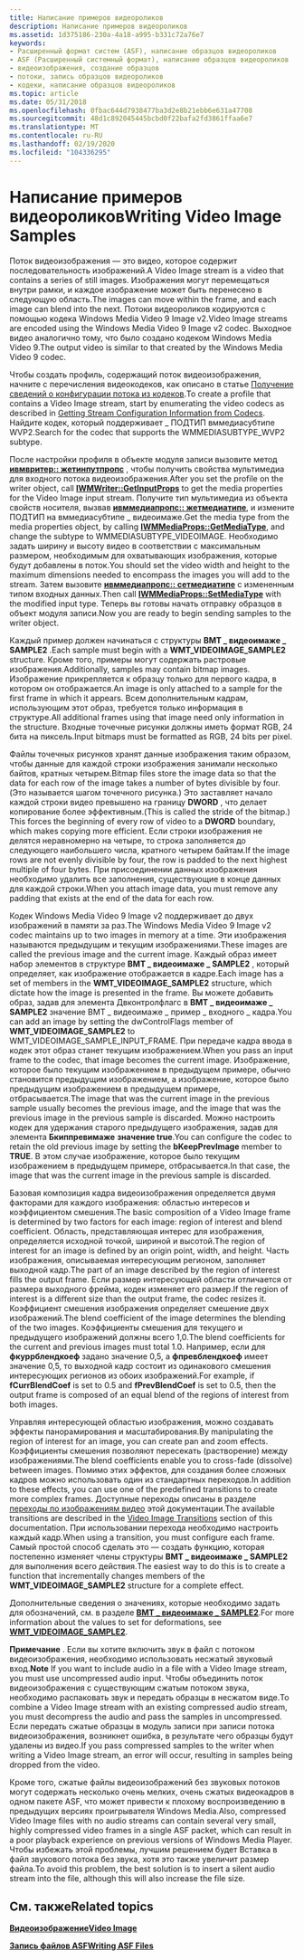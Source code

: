 ```yaml
---
title: Написание примеров видеороликов
description: Написание примеров видеороликов
ms.assetid: 1d375186-230a-4a18-a995-b331c72a76e7
keywords:
- Расширенный формат систем (ASF), написание образцов видеороликов
- ASF (Расширенный системный формат), написание образцов видеороликов
- видеоизображения, создание образцов
- потоки, запись образцов видеороликов
- кодеки, написание образцов видеороликов
ms.topic: article
ms.date: 05/31/2018
ms.openlocfilehash: 0fbac644d7938477ba3d2e8b21ebb6e631a47708
ms.sourcegitcommit: 48d1c892045445bcbd0f22bafa2fd3861ffaa6e7
ms.translationtype: MT
ms.contentlocale: ru-RU
ms.lasthandoff: 02/19/2020
ms.locfileid: "104336295"
---
```

# <a name="writing-video-image-samples"></a><span data-ttu-id="8b3e7-108">Написание примеров видеороликов</span><span class="sxs-lookup"><span data-stu-id="8b3e7-108">Writing Video Image Samples</span></span>

<span data-ttu-id="8b3e7-109">Поток видеоизображения — это видео, которое содержит последовательность изображений.</span><span class="sxs-lookup"><span data-stu-id="8b3e7-109">A Video Image stream is a video that contains a series of still images.</span></span> <span data-ttu-id="8b3e7-110">Изображения могут перемещаться внутри рамки, и каждое изображение может быть перенесено в следующую область.</span><span class="sxs-lookup"><span data-stu-id="8b3e7-110">The images can move within the frame, and each image can blend into the next.</span></span> <span data-ttu-id="8b3e7-111">Потоки видеороликов кодируются с помощью кодека Windows Media Video 9 Image v2.</span><span class="sxs-lookup"><span data-stu-id="8b3e7-111">Video Image streams are encoded using the Windows Media Video 9 Image v2 codec.</span></span> <span data-ttu-id="8b3e7-112">Выходное видео аналогично тому, что было создано кодеком Windows Media Video 9.</span><span class="sxs-lookup"><span data-stu-id="8b3e7-112">The output video is similar to that created by the Windows Media Video 9 codec.</span></span>

<span data-ttu-id="8b3e7-113">Чтобы создать профиль, содержащий поток видеоизображения, начните с перечисления видеокодеков, как описано в статье [Получение сведений о конфигурации потока из кодеков](getting-stream-configuration-information-from-codecs.md).</span><span class="sxs-lookup"><span data-stu-id="8b3e7-113">To create a profile that contains a Video Image stream, start by enumerating the video codecs as described in [Getting Stream Configuration Information from Codecs](getting-stream-configuration-information-from-codecs.md).</span></span> <span data-ttu-id="8b3e7-114">Найдите кодек, который поддерживает \_ ПОДТИП вммедиасубтипе WVP2.</span><span class="sxs-lookup"><span data-stu-id="8b3e7-114">Search for the codec that supports the WMMEDIASUBTYPE\_WVP2 subtype.</span></span>

<span data-ttu-id="8b3e7-115">После настройки профиля в объекте модуля записи вызовите метод [**ивмвритер:: жетинпутпропс**](/previous-versions/windows/desktop/api/Wmsdkidl/nf-wmsdkidl-iwmwriter-getinputprops) , чтобы получить свойства мультимедиа для входного потока видеоизображения.</span><span class="sxs-lookup"><span data-stu-id="8b3e7-115">After you set the profile on the writer object, call [**IWMWriter::GetInputProps**](/previous-versions/windows/desktop/api/Wmsdkidl/nf-wmsdkidl-iwmwriter-getinputprops) to get the media properties for the Video Image input stream.</span></span> <span data-ttu-id="8b3e7-116">Получите тип мультимедиа из объекта свойств носителя, вызвав [**ивммедиапропс:: жетмедиатипе**](/previous-versions/windows/desktop/api/Wmsdkidl/nf-wmsdkidl-iwmmediaprops-getmediatype), и измените ПОДТИП на вммедиасубтипе \_ видеоимаже.</span><span class="sxs-lookup"><span data-stu-id="8b3e7-116">Get the media type from the media properties object, by calling [**IWMMediaProps::GetMediaType**](/previous-versions/windows/desktop/api/Wmsdkidl/nf-wmsdkidl-iwmmediaprops-getmediatype), and change the subtype to WMMEDIASUBTYPE\_VIDEOIMAGE.</span></span> <span data-ttu-id="8b3e7-117">Необходимо задать ширину и высоту видео в соответствии с максимальным размером, необходимым для охватывающих изображения, которые будут добавлены в поток.</span><span class="sxs-lookup"><span data-stu-id="8b3e7-117">You should set the video width and height to the maximum dimensions needed to encompass the images you will add to the stream.</span></span> <span data-ttu-id="8b3e7-118">Затем вызовите [**ивммедиапропс:: сетмедиатипе**](/previous-versions/windows/desktop/api/Wmsdkidl/nf-wmsdkidl-iwmmediaprops-setmediatype) с измененным типом входных данных.</span><span class="sxs-lookup"><span data-stu-id="8b3e7-118">Then call [**IWMMediaProps::SetMediaType**](/previous-versions/windows/desktop/api/Wmsdkidl/nf-wmsdkidl-iwmmediaprops-setmediatype) with the modified input type.</span></span> <span data-ttu-id="8b3e7-119">Теперь вы готовы начать отправку образцов в объект модуля записи.</span><span class="sxs-lookup"><span data-stu-id="8b3e7-119">Now you are ready to begin sending samples to the writer object.</span></span>

<span data-ttu-id="8b3e7-120">Каждый пример должен начинаться с структуры **ВМТ \_ видеоимаже \_ SAMPLE2** .</span><span class="sxs-lookup"><span data-stu-id="8b3e7-120">Each sample must begin with a **WMT\_VIDEOIMAGE\_SAMPLE2** structure.</span></span> <span data-ttu-id="8b3e7-121">Кроме того, примеры могут содержать растровые изображения.</span><span class="sxs-lookup"><span data-stu-id="8b3e7-121">Additionally, samples may contain bitmap images.</span></span> <span data-ttu-id="8b3e7-122">Изображение прикрепляется к образцу только для первого кадра, в котором он отображается.</span><span class="sxs-lookup"><span data-stu-id="8b3e7-122">An image is only attached to a sample for the first frame in which it appears.</span></span> <span data-ttu-id="8b3e7-123">Всем дополнительным кадрам, использующим этот образ, требуется только информация в структуре.</span><span class="sxs-lookup"><span data-stu-id="8b3e7-123">All additional frames using that image need only information in the structure.</span></span> <span data-ttu-id="8b3e7-124">Входные точечные рисунки должны иметь формат RGB, 24 бита на пиксель.</span><span class="sxs-lookup"><span data-stu-id="8b3e7-124">Input bitmaps must be formatted as RGB, 24 bits per pixel.</span></span>

<span data-ttu-id="8b3e7-125">Файлы точечных рисунков хранят данные изображения таким образом, чтобы данные для каждой строки изображения занимали несколько байтов, кратных четырем.</span><span class="sxs-lookup"><span data-stu-id="8b3e7-125">Bitmap files store the image data so that the data for each row of the image takes a number of bytes divisible by four.</span></span> <span data-ttu-id="8b3e7-126">(Это называется шагом точечного рисунка.) Это заставляет начало каждой строки видео превышено на границу **DWORD** , что делает копирование более эффективным.</span><span class="sxs-lookup"><span data-stu-id="8b3e7-126">(This is called the stride of the bitmap.) This forces the beginning of every row of video to a **DWORD** boundary, which makes copying more efficient.</span></span> <span data-ttu-id="8b3e7-127">Если строки изображения не делятся неравномерно на четыре, то строка заполняется до следующего наибольшего числа, кратного четырем байтам.</span><span class="sxs-lookup"><span data-stu-id="8b3e7-127">If the image rows are not evenly divisible by four, the row is padded to the next highest multiple of four bytes.</span></span> <span data-ttu-id="8b3e7-128">При присоединении данных изображения необходимо удалить все заполнения, существующие в конце данных для каждой строки.</span><span class="sxs-lookup"><span data-stu-id="8b3e7-128">When you attach image data, you must remove any padding that exists at the end of the data for each row.</span></span>

<span data-ttu-id="8b3e7-129">Кодек Windows Media Video 9 Image v2 поддерживает до двух изображений в памяти за раз.</span><span class="sxs-lookup"><span data-stu-id="8b3e7-129">The Windows Media Video 9 Image v2 codec maintains up to two images in memory at a time.</span></span> <span data-ttu-id="8b3e7-130">Эти изображения называются предыдущим и текущим изображениями.</span><span class="sxs-lookup"><span data-stu-id="8b3e7-130">These images are called the previous image and the current image.</span></span> <span data-ttu-id="8b3e7-131">Каждый образ имеет набор элементов в структуре **ВМТ \_ видеоимаже \_ SAMPLE2** , который определяет, как изображение отображается в кадре.</span><span class="sxs-lookup"><span data-stu-id="8b3e7-131">Each image has a set of members in the **WMT\_VIDEOIMAGE\_SAMPLE2** structure, which dictate how the image is presented in the frame.</span></span> <span data-ttu-id="8b3e7-132">Вы можете добавить образ, задав для элемента Двконтролфлагс в **ВМТ \_ видеоимаже \_ SAMPLE2** значение ВМТ \_ видеоимаже \_ пример \_ входного \_ кадра.</span><span class="sxs-lookup"><span data-stu-id="8b3e7-132">You can add an image by setting the dwControlFlags member of **WMT\_VIDEOIMAGE\_SAMPLE2** to WMT\_VIDEOIMAGE\_SAMPLE\_INPUT\_FRAME.</span></span> <span data-ttu-id="8b3e7-133">При передаче кадра ввода в кодек этот образ станет текущим изображением.</span><span class="sxs-lookup"><span data-stu-id="8b3e7-133">When you pass an input frame to the codec, that image becomes the current image.</span></span> <span data-ttu-id="8b3e7-134">Изображение, которое было текущим изображением в предыдущем примере, обычно становится предыдущим изображением, а изображение, которое было предыдущим изображением в предыдущем примере, отбрасывается.</span><span class="sxs-lookup"><span data-stu-id="8b3e7-134">The image that was the current image in the previous sample usually becomes the previous image, and the image that was the previous image in the previous sample is discarded.</span></span> <span data-ttu-id="8b3e7-135">Можно настроить кодек для удержания старого предыдущего изображения, задав для элемента **Бкиппревимаже** **значение true**.</span><span class="sxs-lookup"><span data-stu-id="8b3e7-135">You can configure the codec to retain the old previous image by setting the **bKeepPrevImage** member to **TRUE**.</span></span> <span data-ttu-id="8b3e7-136">В этом случае изображение, которое было текущим изображением в предыдущем примере, отбрасывается.</span><span class="sxs-lookup"><span data-stu-id="8b3e7-136">In that case, the image that was the current image in the previous sample is discarded.</span></span>

<span data-ttu-id="8b3e7-137">Базовая композиция кадра видеоизображения определяется двумя факторами для каждого изображения: областью интересов и коэффициентом смешения.</span><span class="sxs-lookup"><span data-stu-id="8b3e7-137">The basic composition of a Video Image frame is determined by two factors for each image: region of interest and blend coefficient.</span></span> <span data-ttu-id="8b3e7-138">Область, представляющая интерес для изображения, определяется исходной точкой, шириной и высотой.</span><span class="sxs-lookup"><span data-stu-id="8b3e7-138">The region of interest for an image is defined by an origin point, width, and height.</span></span> <span data-ttu-id="8b3e7-139">Часть изображения, описываемая интересующим регионом, заполняет выходной кадр.</span><span class="sxs-lookup"><span data-stu-id="8b3e7-139">The part of an image described by the region of interest fills the output frame.</span></span> <span data-ttu-id="8b3e7-140">Если размер интересующей области отличается от размера выходного фрейма, кодек изменяет его размер.</span><span class="sxs-lookup"><span data-stu-id="8b3e7-140">If the region of interest is a different size than the output frame, the codec resizes it.</span></span> <span data-ttu-id="8b3e7-141">Коэффициент смешения изображения определяет смешение двух изображений.</span><span class="sxs-lookup"><span data-stu-id="8b3e7-141">The blend coefficient of the image determines the blending of the two images.</span></span> <span data-ttu-id="8b3e7-142">Коэффициенты смешения для текущего и предыдущего изображений должны всего 1,0.</span><span class="sxs-lookup"><span data-stu-id="8b3e7-142">The blend coefficients for the current and previous images must total 1.0.</span></span> <span data-ttu-id="8b3e7-143">Например, если для **фкуррблендкоеф** задано значение 0,5, а **фпревблендкоеф** имеет значение 0,5, то выходной кадр состоит из одинакового смешения интересующих регионов из обоих изображений.</span><span class="sxs-lookup"><span data-stu-id="8b3e7-143">For example, if **fCurrBlendCoef** is set to 0.5 and **fPrevBlendCoef** is set to 0.5, then the output frame is composed of an equal blend of the regions of interest from both images.</span></span>

<span data-ttu-id="8b3e7-144">Управляя интересующей областью изображения, можно создавать эффекты панорамирования и масштабирования.</span><span class="sxs-lookup"><span data-stu-id="8b3e7-144">By manipulating the region of interest for an image, you can create pan and zoom effects.</span></span> <span data-ttu-id="8b3e7-145">Коэффициенты смешения позволяют пересекать (растворение) между изображениями.</span><span class="sxs-lookup"><span data-stu-id="8b3e7-145">The blend coefficients enable you to cross-fade (dissolve) between images.</span></span> <span data-ttu-id="8b3e7-146">Помимо этих эффектов, для создания более сложных кадров можно использовать один из стандартных переходов.</span><span class="sxs-lookup"><span data-stu-id="8b3e7-146">In addition to these effects, you can use one of the predefined transitions to create more complex frames.</span></span> <span data-ttu-id="8b3e7-147">Доступные переходы описаны в разделе [переходы по изображениям видео](video-image-transitions.md) этой документации.</span><span class="sxs-lookup"><span data-stu-id="8b3e7-147">The available transitions are described in the [Video Image Transitions](video-image-transitions.md) section of this documentation.</span></span> <span data-ttu-id="8b3e7-148">При использовании перехода необходимо настроить каждый кадр.</span><span class="sxs-lookup"><span data-stu-id="8b3e7-148">When using a transition, you must configure each frame.</span></span> <span data-ttu-id="8b3e7-149">Самый простой способ сделать это — создать функцию, которая постепенно изменяет члены структуры **ВМТ \_ видеоимаже \_ SAMPLE2** для выполнения всего действия.</span><span class="sxs-lookup"><span data-stu-id="8b3e7-149">The easiest way to do this is to create a function that incrementally changes members of the **WMT\_VIDEOIMAGE\_SAMPLE2** structure for a complete effect.</span></span>

<span data-ttu-id="8b3e7-150">Дополнительные сведения о значениях, которые необходимо задать для обозначений, см. в разделе [**ВМТ \_ видеоимаже \_ SAMPLE2**](/previous-versions/windows/desktop/api/Wmsdkidl/ns-wmsdkidl-wmt_videoimage_sample2).</span><span class="sxs-lookup"><span data-stu-id="8b3e7-150">For more information about the values to set for deformations, see [**WMT\_VIDEOIMAGE\_SAMPLE2**](/previous-versions/windows/desktop/api/Wmsdkidl/ns-wmsdkidl-wmt_videoimage_sample2).</span></span>

<span data-ttu-id="8b3e7-151">**Примечание** . Если вы хотите включить звук в файл с потоком видеоизображения, необходимо использовать несжатый звуковый вход.</span><span class="sxs-lookup"><span data-stu-id="8b3e7-151">**Note** If you want to include audio in a file with a Video Image stream, you must use uncompressed audio input.</span></span> <span data-ttu-id="8b3e7-152">Чтобы объединить поток видеоизображения с существующим сжатым потоком звука, необходимо распаковать звук и передать образцы в несжатом виде.</span><span class="sxs-lookup"><span data-stu-id="8b3e7-152">To combine a Video Image stream with an existing compressed audio stream, you must decompress the audio and pass the samples in uncompressed.</span></span> <span data-ttu-id="8b3e7-153">Если передать сжатые образцы в модуль записи при записи потока видеоизображения, возникнет ошибка, в результате чего образцы будут удалены из видео.</span><span class="sxs-lookup"><span data-stu-id="8b3e7-153">If you pass compressed samples to the writer when writing a Video Image stream, an error will occur, resulting in samples being dropped from the video.</span></span>

<span data-ttu-id="8b3e7-154">Кроме того, сжатые файлы видеоизображений без звуковых потоков могут содержать несколько очень мелких, очень сжатых видеокадров в одном пакете ASF, что может привести к плохому воспроизведению в предыдущих версиях проигрывателя Windows Media.</span><span class="sxs-lookup"><span data-stu-id="8b3e7-154">Also, compressed Video Image files with no audio streams can contain several very small, highly compressed video frames in a single ASF packet, which can result in a poor playback experience on previous versions of Windows Media Player.</span></span> <span data-ttu-id="8b3e7-155">Чтобы избежать этой проблемы, лучшим решением будет Вставка в файл звукового потока без звука, хотя это также увеличит размер файла.</span><span class="sxs-lookup"><span data-stu-id="8b3e7-155">To avoid this problem, the best solution is to insert a silent audio stream into the file, although this will also increase the file size.</span></span>

## <a name="related-topics"></a><span data-ttu-id="8b3e7-156">См. также</span><span class="sxs-lookup"><span data-stu-id="8b3e7-156">Related topics</span></span>

<dl> <dt>

[<span data-ttu-id="8b3e7-157">**Видеоизображение**</span><span class="sxs-lookup"><span data-stu-id="8b3e7-157">**Video Image**</span></span>](video-image.md)
</dt> <dt>

[<span data-ttu-id="8b3e7-158">**Запись файлов ASF**</span><span class="sxs-lookup"><span data-stu-id="8b3e7-158">**Writing ASF Files**</span></span>](writing-asf-files.md)
</dt> </dl>

 

 




